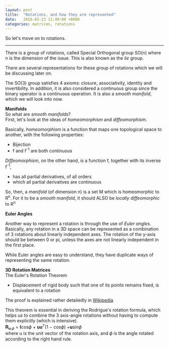 ```yaml
---
layout: post
title:  "Rotations, and how they are represented"
date:   2016-03-23 11:49:00 +0800
categories: matrices, rotations
---
```

So let's move on to rotations.
***
There is a group of rotations, called Special Orthogonal group SO(n) where n is the dimension of the issue. This is also known as the _lie_ group.

There are several representations for these group of rotations which we will be discussing later on.

The SO(3) group satisfies 4 axioms: closure, associativity, identity and invertibility. In addition, it is also considered a continuous group since the binary operator is a continuous operation. It is also a _smooth manifold_, which we will look into now.

**Manifolds**  
So what are _smooth manifolds_?  
First, let's look at the ideas of _homeomorphism_ and _diffeomorphism_.  

Basically, _homeomorphism_ is a function that maps one topological space to another, with the following properties:
- Bijection
- f and f<sup>-1</sup> are both continuous

_Diffeomorphism_, on the other hand, is a function f, together with its inverse f<sup>-1</sup>,
- has all partial derivatives, of all orders
- which all partial derivatives are continuous

So, then, a _manifold_ (of dimension n) is a set M which is homeomorphic to R<sup>n</sup>.
For it to be a _smooth manifold_, it should ALSO be _locally diffeomorphic_ to R<sup>n</sup>

**Euler Angles**

Another way to represent a rotation is through the use of _Euler angles_. Basically, any rotation in a 3D space can be represented as a combination of 3 rotations about linearly independent axes.
The rotation of the y-axis should be between 0 or pi, unless the axes are not linearly independent in the first place.

While Euler angles are easy to understand, they have duplicate ways of representing the same rotation.

**3D Rotation Matrices**  
The Euler's Rotation Theorem  
- Displacement of rigid body such that one of its points remains fixed, is equivalent to a rotation

The proof is explained rather detailedly in [Wikipedia](https://en.wikipedia.org/wiki/Euler%27s_rotation_theorem)

This theorem is essential in deriving the Rodrigue's rotation formula, which helps us to combine the 3 axis-angle rotations without having to compute them explicitly (which is intensive).  
𝐑<sub>𝐮,𝜙</sub> = 𝐈cos𝜙 + 𝐮𝐮<sup>𝑇</sup>(1 − cos𝜙) +𝐮sin𝜙  
where u is the unit vector of the rotation axis, and 𝜙 is the angle rotated according to the right hand rule.
